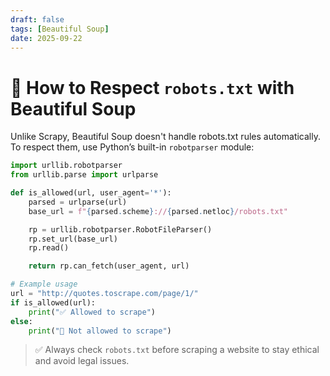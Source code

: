 ```yaml
---
draft: false
tags: [Beautiful Soup]
date: 2025-09-22
---
```


# 🤖 How to Respect `robots.txt` with Beautiful Soup

Unlike Scrapy, Beautiful Soup doesn't handle robots.txt rules automatically. To respect them, use Python’s built-in `robotparser` module:

<!-- more -->

```python
import urllib.robotparser
from urllib.parse import urlparse

def is_allowed(url, user_agent='*'):
    parsed = urlparse(url)
    base_url = f"{parsed.scheme}://{parsed.netloc}/robots.txt"

    rp = urllib.robotparser.RobotFileParser()
    rp.set_url(base_url)
    rp.read()

    return rp.can_fetch(user_agent, url)

# Example usage
url = "http://quotes.toscrape.com/page/1/"
if is_allowed(url):
    print("✅ Allowed to scrape")
else:
    print("🚫 Not allowed to scrape")
```

> ✅ Always check `robots.txt` before scraping a website to stay ethical and avoid legal issues.
